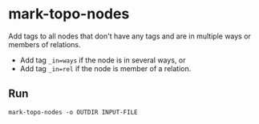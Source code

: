 # mark-topo-nodes

Add tags to all nodes that don't have any tags and are in multiple ways or
members of relations.

* Add tag `_in=ways` if the node is in several ways, or
* Add tag `_in=rel` if the node is member of a relation.

## Run

`mark-topo-nodes -o OUTDIR INPUT-FILE`


